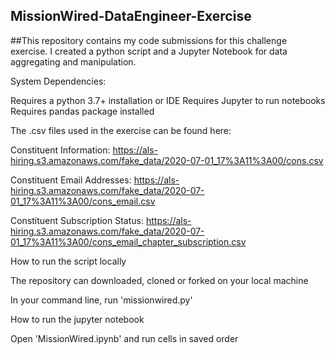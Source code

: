 ## MissionWired-DataEngineer-Exercise

##This repository contains my code submissions for this challenge exercise. I created a python script and a Jupyter Notebook for data aggregating and manipulation.


System Dependencies:

Requires a python 3.7+ installation or IDE
Requires Jupyter to run notebooks
Requires pandas package installed


The .csv files used in the exercise can be found here:

Constituent Information: https://als-hiring.s3.amazonaws.com/fake_data/2020-07-01_17%3A11%3A00/cons.csv

Constituent Email Addresses: https://als-hiring.s3.amazonaws.com/fake_data/2020-07-01_17%3A11%3A00/cons_email.csv

Constituent Subscription Status: https://als-hiring.s3.amazonaws.com/fake_data/2020-07-01_17%3A11%3A00/cons_email_chapter_subscription.csv




How to run the script locally

The repository can downloaded, cloned or forked on your local machine

In your command line, run 'missionwired.py'

How to run the jupyter notebook

Open 'MissionWired.ipynb' and run cells in saved order
